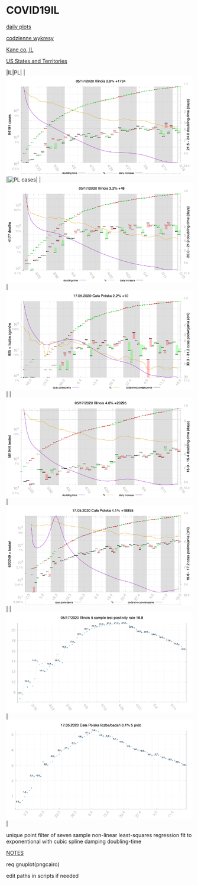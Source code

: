 # COVID19IL

[daily plots](https://msliczniak.github.io/COVID19IL/plots/index.html)

[codzienne wykresy](https://msliczniak.github.io/COVID19IL/plots/pl/index.html)

[Kane co, IL](https://msliczniak.github.io/COVID19IL/plots/kane/index.html)


[US States and Territories](https://msliczniak.github.io/COVID19IL/plots/us/index.html)

|IL|PL|
|![IL cases](plots/illinois-cases.png)|![PL cases](plots/pl/Ca%C5%82a%20Polska-liczba.png)|
|![IL deaths](plots/illinois-deaths.png)|![PL deaths](plots/pl/Ca%C5%82a%20Polska-liczba%20zgon%C3%B3w.png)|
|![IL tested](plots/illinois-tested.png)|![PL tested](plots/pl/tested.png)|
|![IL test-positivity](plots/ratio.png)|![PL test-positivity](plots/pl/ratio.png)|

unique point filter of
seven sample non-linear least-squares regression fit to exponentional with cubic
spline damping doubling-time

[NOTES](NOTES.txt)

req gnuplot(pngcairo)

edit paths in scripts if needed
